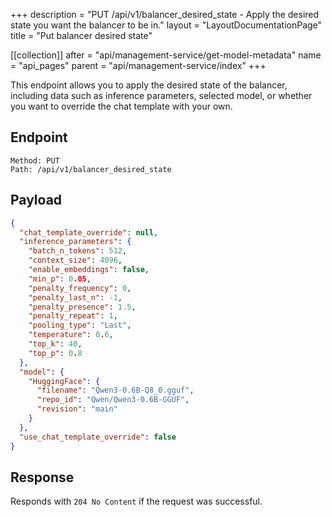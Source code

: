 +++
description = "PUT /api/v1/balancer_desired_state - Apply the desired state you want the balancer to be in."
layout = "LayoutDocumentationPage"
title = "Put balancer desired state"

[[collection]]
after = "api/management-service/get-model-metadata"
name = "api_pages"
parent = "api/management-service/index"
+++

This endpoint allows you to apply the desired state of the balancer, including data such as inference parameters, selected model, or whether you want to override the chat template with your own.

## Endpoint

```
Method: PUT
Path: /api/v1/balancer_desired_state
```

## Payload

```JSON
{
  "chat_template_override": null,
  "inference_parameters": {
    "batch_n_tokens": 512,
    "context_size": 4096,
    "enable_embeddings": false,
    "min_p": 0.05,
    "penalty_frequency": 0,
    "penalty_last_n": -1,
    "penalty_presence": 1.5,
    "penalty_repeat": 1,
    "pooling_type": "Last",
    "temperature": 0.6,
    "top_k": 40,
    "top_p": 0.8
  },
  "model": {
    "HuggingFace": {
      "filename": "Qwen3-0.6B-Q8_0.gguf",
      "repo_id": "Qwen/Qwen3-0.6B-GGUF",
      "revision": "main"
    }
  },
  "use_chat_template_override": false
}
```

## Response

Responds with `204 No Content` if the request was successful.
